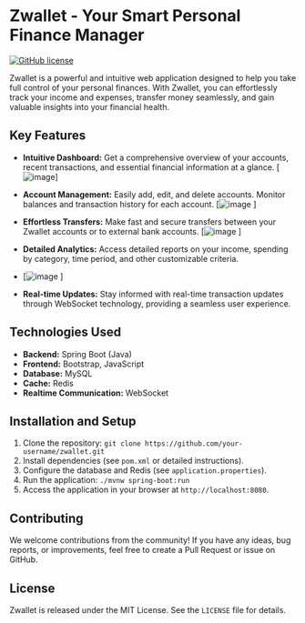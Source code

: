 # Zwallet - Your Smart Personal Finance Manager

[![GitHub license](https://img.shields.io/badge/license-MIT-blue.svg)](https://github.com/your-username/zwallet/blob/main/LICENSE)

Zwallet is a powerful and intuitive web application designed to help you take full control of your personal finances. With Zwallet, you can effortlessly track your income and expenses, transfer money seamlessly, and gain valuable insights into your financial health.

## Key Features

* **Intuitive Dashboard:** Get a comprehensive overview of your accounts, recent transactions, and essential financial information at a glance.
[![image](https://github.com/user-attachments/assets/8df95d70-6978-4d64-b337-6f98943bbcce)]
* **Account Management:** Easily add, edit, and delete accounts. Monitor balances and transaction history for each account.
[![image](https://github.com/user-attachments/assets/73cf33d1-de84-41b4-a374-bcc8fdd0d277)
]
* **Effortless Transfers:** Make fast and secure transfers between your Zwallet accounts or to external bank accounts.
[![image](https://github.com/user-attachments/assets/cb5d21ba-be6d-4080-8726-32c894bd59ce)
]
* **Detailed Analytics:**  Access detailed reports on your income, spending by category, time period, and other customizable criteria.
* [![image](https://github.com/user-attachments/assets/7739224d-2b23-4d35-aa7f-10b7ac394928)
]

* **Real-time Updates:** Stay informed with real-time transaction updates through WebSocket technology, providing a seamless user experience.

## Technologies Used

* **Backend:** Spring Boot (Java)
* **Frontend:** Bootstrap, JavaScript
* **Database:** MySQL
* **Cache:** Redis
* **Realtime Communication:** WebSocket

## Installation and Setup

1. Clone the repository: `git clone https://github.com/your-username/zwallet.git`
2. Install dependencies (see `pom.xml` or detailed instructions).
3. Configure the database and Redis (see `application.properties`).
4. Run the application: `./mvnw spring-boot:run`
5. Access the application in your browser at `http://localhost:8080`.

## Contributing

We welcome contributions from the community! If you have any ideas, bug reports, or improvements, feel free to create a Pull Request or issue on GitHub.

## License

Zwallet is released under the MIT License. See the `LICENSE` file for details.
